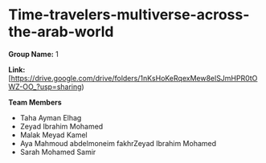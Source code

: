 # Time-travelers-multiverse-across-the-arab-world
 
**Group Name:** 1  

**Link:** [https://drive.google.com/drive/folders/1nKsHoKeRqexMew8elSJmHPR0tOWZ-OO_?usp=sharing)

**Team Members**
- Taha Ayman Elhag 
- Zeyad Ibrahim Mohamed 
- Malak Meyad Kamel
- Aya Mahmoud abdelmoneim fakhrZeyad Ibrahim Mohamed
- Sarah Mohamed Samir
